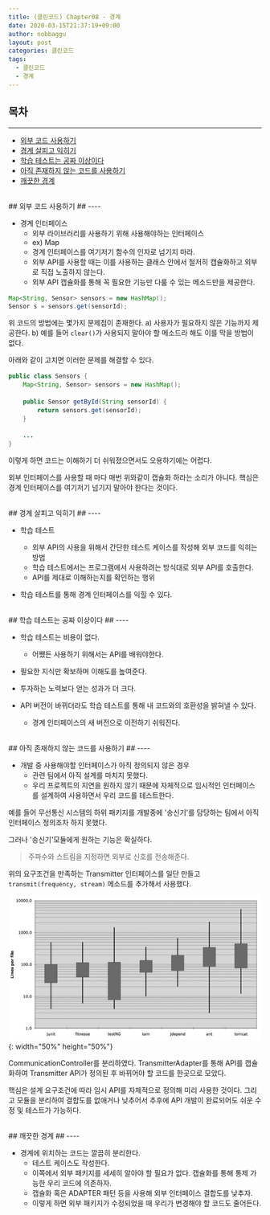 ```yaml
---
title: (클린코드) Chapter08 - 경계
date: 2020-03-15T21:37:19+09:00
author: nobbaggu
layout: post
categories: 클린코드
tags:
  - 클린코드
  - 경계
---
```


## 목차 ##
----

- [외부 코드 사용하기](#1)
- [경계 살피고 익히기](#2)
- [학습 테스트는 공짜 이상이다](#3)
- [아직 존재하지 않는 코드를 사용하기](#4)
- [깨끗한 경계](#5)

<br>
<a name="1"/>
## 외부 코드 사용하기 ##
----

+ 경계 인터페이스
	+ 외부 라이브러리를 사용하기 위해 사용해야하는 인터페이스
	+ ex) Map
	+ 경계 인터페이스를 여기저기 함수의 인자로 넘기지 마라.
	+ 외부 API를 사용할 때는 이를 사용하는 클래스 안에서 철저히 캡슐화하고 외부로 직접 노출하지 않는다.
	+ 외부 API 캡슐화를 통해 꼭 필요한 기능만 다룰 수 있는 메소드만을 제공한다.
	
~~~ java
Map<String, Sensor> sensors = new HashMap();
Sensor s = sensors.get(sensorId);
~~~
위 코드의 방법에는 몇가지 문제점이 존재한다.
	a) 사용자가 필요하지 않은 기능까지 제공한다.
	b) 예를 들어 `clear()`가 사용되지 말아야 할 메소드라 해도 이를 막을 방법이 없다.

아래와 같이 고치면 이러한 문제를 해결할 수 있다.

~~~ java
public class Sensors {
	Map<String, Sensor> sensors = new HashMap();
	
	public Sensor getById(String sensorId) {
		return sensors.get(sensorId);
	}
	
	...
}
~~~

이렇게 하면 코드는 이해하기 더 쉬워졌으면서도 오용하기에는 어렵다.

외부 인터페이스를 사용할 때 마다 매번 위와같이 캡슐화 하라는 소리가 아니다. 핵심은 경계 인터페이스를 여기저기 넘기지 말아야 한다는 것이다.

<br>
<a name="2"/>
## 경계 살피고 익히기 ##
----

+ 학습 테스트
	+ 외부 API의 사용을 위해서 간단한 테스트 케이스를 작성해 외부 코드를 익히는 방법
	+ 학습 테스트에서는 프로그램에서 사용하려는 방식대로 외부 API를 호출한다.
	+ API를 제대로 이해하는지를 확인하는 행위
	
+ 학습 테스트를 통해 경계 인터페이스를 익힐 수 있다.

<br>
<a name="3"/>
## 학습 테스트는 공짜 이상이다 ##
----

+ 학습 테스트는 비용이 없다.
	+ 어쨌든 사용하기 위해서는 API를 배워야한다.

+ 필요한 지식만 확보하며 이해도를 높여준다.

+ 투자하는 노력보다 얻는 성과가 더 크다.

+ API 버전이 바뀌더라도 학습 테스트를 통해 내 코드와의 호환성을 밝혀낼 수 있다.
	+ 경계 인터페이스의 새 버전으로 이전하기 쉬워진다.

<br>
<a name="5"/>
## 아직 존재하지 않는 코드를 사용하기 ##
----

+ 개발 중 사용해야할 인터페이스가 아직 정의되지 않은 경우
	+ 관련 팀에서 아직 설계를 마치지 못했다.
	+ 우리 프로젝트의 지연을 원하지 않기 때문에 자체적으로 임시적인 인터페이스를 설계하여 사용하면서 우리 코드를 테스트한다.
	
예를 들어 무선통신 시스템의 하위 패키지를 개발중에 '송신기'를 담당하는 팀에서 아직 인터페이스 정의조차 하지 못했다.

그러나 '송신기'모듈에게 원하는 기능은 확실하다.

> 주파수와 스트림을 지정하면 외부로 신호를 전송해준다.

위의 요구조건을 만족하는 Transmitter 인터페이스를 일단 만들고 `transmit(frequency, stream)` 메소드를 추가해서 사용했다.

![file_length_distribution](/images/clean_code/5/file_length_distribution.png){: width="50%" height="50%"}

CommunicationController를 분리하였다. TransmitterAdapter를 통해 API를 캡슐화하여 Transmitter API가 정의된 후 바뀌어야 할 코드를 한곳으로 모았다.

핵심은 설계 요구조건에 따라 임시 API를 자체적으로 정의해 미리 사용한 것이다. 그리고 모듈을 분리하여 결합도를 없애거나 낮추어서 추후에 API 개발이 완료되어도 쉬운 수정 및 테스트가 가능하다.

<br>
<a name="6"/>
## 깨끗한 경계 ##
----

+ 경계에 위치하는 코드는 깔끔히 분리한다.
	+ 테스트 케이스도 작성한다.
	+ 이쪽에서 외부 패키지를 세세히 알아야 할 필요가 없다. 캡슐화를 통해 통제 가능한 우리 코드에 의존하자.
	+ 캡슐화 혹은 ADAPTER 패턴 등을 사용해 외부 인터페이스 결합도를 낮추자.
	+ 이렇게 하면 외부 패키지가 수정되었을 때 우리가 변경해야 할 코드도 줄어든다.
	